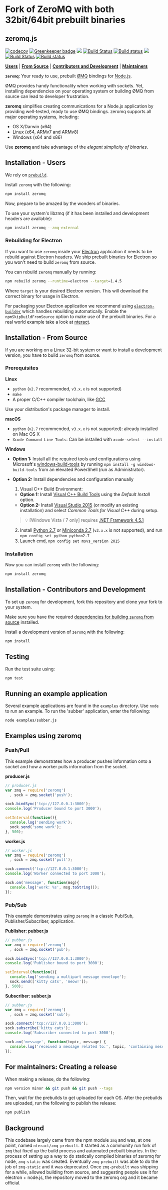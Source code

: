 # Fork of ZeroMQ with both 32bit/64bit prebuilt binaries

## zeromq.js

[![codecov](https://codecov.io/gh/zeromq/zeromq.js/branch/master/graph/badge.svg)](https://codecov.io/gh/zeromq/zeromq.js)
[![Greenkeeper badge](https://badges.greenkeeper.io/zeromq/zeromq.js.svg)](https://greenkeeper.io/)
[![](https://img.shields.io/badge/version-latest-blue.svg)](https://github.com/zeromq/zeromq.js)
[![Build Status](https://travis-ci.org/zeromq/zeromq.js.svg?branch=master)](https://travis-ci.org/zeromq/zeromq.js)
[![Build status](https://ci.appveyor.com/api/projects/status/6u7saauir2msxpou?svg=true)](https://ci.appveyor.com/project/zeromq/zeromq-js/branch/master)
[![](https://img.shields.io/badge/version-stable-blue.svg)](https://github.com/zeromq/zeromq.js/releases)
[![Build Status](https://travis-ci.org/zeromq/zeromq.js.svg?branch=prebuilt-testing)](https://travis-ci.org/zeromq/zeromq.js)
[![Build status](https://ci.appveyor.com/api/projects/status/w189dgubmg9darun/branch/master?svg=true)](https://ci.appveyor.com/project/zeromq/zeromq-js/branch/prebuilt-testing)

[**Users**](#installation---users) | [**From Source**](#installation---from-source) | [**Contributors and Development**](#installation---contributors-and-development) | [**Maintainers**](#for-maintainers-creating-a-release)

**`zeromq`**: Your ready to use, prebuilt [ØMQ](http://www.zeromq.org/)
bindings for [Node.js](https://nodejs.org/en/).

ØMQ provides handy functionality when working with sockets. Yet,
installing dependencies on your operating system or building ØMQ from
source can lead to developer frustration.

**zeromq** simplifies creating communications for a Node.js
application by providing well-tested, ready to use ØMQ bindings.
zeromq supports all major operating systems, including:

* OS X/Darwin (x64)
* Linux (x64, ARMv7 and ARMv8)
* Windows (x64 and x86)

Use **zeromq** and take advantage of the *elegant simplicity of binaries*.


## Installation - Users

We rely on [`prebuild`](https://github.com/mafintosh/prebuild).

Install `zeromq` with the following:

```bash
npm install zeromq
```

Now, prepare to be amazed by the wonders of binaries.

To use your system's libzmq (if it has been installed and development headers
are available):

```bash
npm install zeromq --zmq-external
```

### Rebuilding for Electron

If you want to use `zeromq` inside your [Electron](http://electron.atom.io/) application
it needs to be rebuild against Electron headers. We ship prebuilt binaries for Electron so you won't need to build `zeromq` from source.

You can rebuild `zeromq` manually by running:
```bash
npm rebuild zeromq --runtime=electron --target=1.4.5
```
Where `target` is your desired Electron version. This will download the correct binary for usage in Electron.

For packaging your Electron application we recommend using [`electron-builder`](https://github.com/electron-userland/electron-builder) which handles rebuilding automatically. Enable the `npmSkipBuildFromSource` option to make use of the prebuilt binaries. For a real world example take a look at [nteract](https://github.com/nteract/nteract/blob/master/package.json).


## Installation - From Source

If you are working on a Linux 32-bit system or want to install a development version, you have to build `zeromq` from source.

### Prerequisites

**Linux**
- `python` (`v2.7` recommended, `v3.x.x` is not supported)
- `make`
- A proper C/C++ compiler toolchain, like [GCC](https://gcc.gnu.org/)

Use your distribution's package manager to install.

**macOS**

- `python` (`v2.7` recommended, `v3.x.x` is not supported): already installed on Mac OS X
- `Xcode Command Line Tools`: Can be installed with `xcode-select --install`

**Windows**

- **Option 1:** Install all the required tools and configurations using Microsoft's [windows-build-tools](https://github.com/felixrieseberg/windows-build-tools) by running `npm install -g windows-build-tools` from an elevated PowerShell (run as Administrator).
- **Option 2:** Install dependencies and configuration manually
   1. Visual C++ Build Environment:
     * **Option 1:** Install [Visual C++ Build Tools](http://go.microsoft.com/fwlink/?LinkId=691126) using the *Default Install* option.
     * **Option 2:** Install [Visual Studio 2015](https://www.visualstudio.com/products/visual-studio-community-vs) (or modify an existing installation) and select *Common Tools for Visual C++* during setup.

  > :bulb: [Windows Vista / 7 only] requires [.NET Framework 4.5.1](http://www.microsoft.com/en-us/download/details.aspx?id=40773)

  2. Install [Python 2.7](https://www.python.org/downloads/) or [Miniconda 2.7](http://conda.pydata.org/miniconda.html) (`v3.x.x` is not supported), and run `npm config set python python2.7`
  3. Launch cmd, `npm config set msvs_version 2015`


### Installation

Now you can install `zeromq` with the following:

```bash
npm install zeromq
```

## Installation - Contributors and Development

To set up `zeromq` for development, fork this repository and
clone your fork to your system.

Make sure you have the required [dependencies for building `zeromq` from source](#installation---from-source) installed.

Install a development version of `zeromq` with the following:

```bash
npm install
```

## Testing

Run the test suite using:

```bash
npm test
```

## Running an example application

Several example applications are found in the `examples` directory. Use
`node` to run an example. To run the 'subber' application, enter the
following:

```bash
node examples/subber.js
```


## Examples using zeromq

### Push/Pull

This example demonstrates how a producer pushes information onto a
socket and how a worker pulls information from the socket.

**producer.js**

```js
// producer.js
var zmq = require('zeromq')
  , sock = zmq.socket('push');

sock.bindSync('tcp://127.0.0.1:3000');
console.log('Producer bound to port 3000');

setInterval(function(){
  console.log('sending work');
  sock.send('some work');
}, 500);
```

**worker.js**

```js
// worker.js
var zmq = require('zeromq')
  , sock = zmq.socket('pull');

sock.connect('tcp://127.0.0.1:3000');
console.log('Worker connected to port 3000');

sock.on('message', function(msg){
  console.log('work: %s', msg.toString());
});
```

### Pub/Sub

This example demonstrates using `zeromq` in a classic Pub/Sub,
Publisher/Subscriber, application.

**Publisher: pubber.js**

```js
// pubber.js
var zmq = require('zeromq')
  , sock = zmq.socket('pub');

sock.bindSync('tcp://127.0.0.1:3000');
console.log('Publisher bound to port 3000');

setInterval(function(){
  console.log('sending a multipart message envelope');
  sock.send(['kitty cats', 'meow!']);
}, 500);
```

**Subscriber: subber.js**

```js
// subber.js
var zmq = require('zeromq')
  , sock = zmq.socket('sub');

sock.connect('tcp://127.0.0.1:3000');
sock.subscribe('kitty cats');
console.log('Subscriber connected to port 3000');

sock.on('message', function(topic, message) {
  console.log('received a message related to:', topic, 'containing message:', message);
});
```


## For maintainers: Creating a release

When making a release, do the following:

```bash
npm version minor && git push && git push --tags
```

Then, wait for the prebuilds to get uploaded for each OS. After the
prebuilds are uploaded, run the following to publish the release:

```bash
npm publish
```

## Background

This codebase largely came from the npm module `zmq` and was, at one point, named `nteract/zmq-prebuilt`. It started as a community run fork of `zmq` that fixed up the build process and automated prebuilt binaries. In the process of setting up a way to do statically compiled binaries of zeromq for node, `zmq-static` was created. Eventually `zmq-prebuilt` was able to do the job of `zmq-static` and it was deprecated. Once `zmq-prebuilt` was shipping for a while, allowed building from source,  and suggesting people use it for electron + node.js, the repository moved to the zeromq org and it became official.
